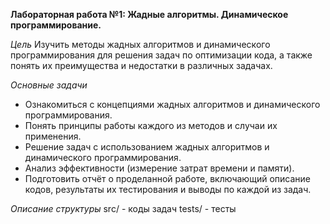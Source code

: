 **Лабораторная работа №1: Жадные алгоритмы. Динамическое программирование.**

*Цель* 
Изучить методы жадных алгоритмов и динамического программирования для решения задач по оптимизации кода, а также понять их преимущества и недостатки в различных задачах.

*Основные задачи* 
- Ознакомиться с концепциями жадных алгоритмов и динамического программирования.
- Понять принципы работы каждого из методов и случаи их применения.
- Решение задач с использованием жадных алгоритмов и динамического программирования.
- Анализ эффективности (измерение затрат времени и памяти).
- Подготовить отчёт о проделанной работе, включающий описание кодов, результаты их тестирования и выводы по каждой из задач.

*Описание структуры* 
src/ - коды задач
tests/ - тесты
